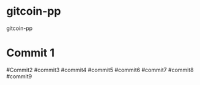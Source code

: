 # gitcoin-pp
gitcoin-pp
# Commit 1
#Commit2
#commit3
#commit4
#commit5
#commit6
#commit7
#commit8
#commit9
